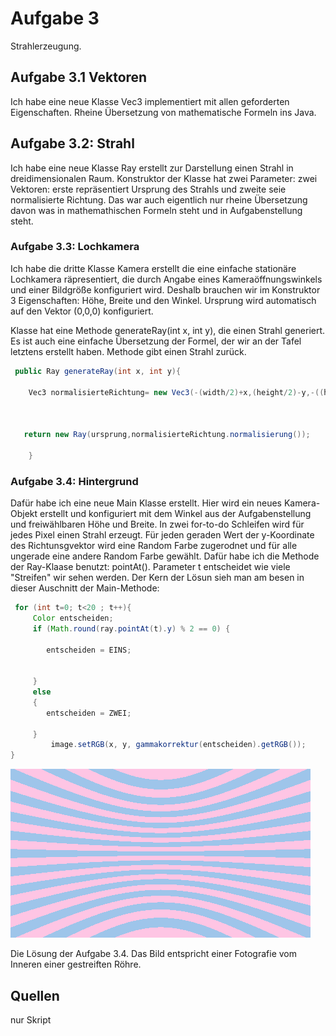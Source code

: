 # Aufgabe 3

Strahlerzeugung.

## Aufgabe 3.1 Vektoren

Ich habe eine neue Klasse Vec3 implementiert mit allen geforderten Eigenschaften. Rheine Übersetzung von mathematische Formeln ins Java.

## Aufgabe 3.2: Strahl

Ich habe eine neue Klasse Ray erstellt zur Darstellung einen Strahl in dreidimensionalen Raum. Konstruktor der Klasse hat zwei Parameter: zwei Vektoren: erste repräsentiert Ursprung des Strahls und zweite seie normalisierte Richtung. Das war auch eigentlich nur rheine Übersetzung davon was in mathemathischen Formeln steht und in Aufgabenstellung steht.

### Aufgabe 3.3: Lochkamera 

Ich habe die dritte Klasse Kamera erstellt die eine einfache stationäre Lochkamera räpresentiert, die durch Angabe eines Kameraöffnungswinkels und einer Bildgröße konfiguriert wird. Deshalb brauchen wir im Konstruktor 3 Eigenschaften: Höhe, Breite und den Winkel. Ursprung wird automatisch auf den Vektor (0,0,0) konfiguriert.

Klasse hat eine Methode generateRay(int x, int y), die einen Strahl generiert. Es ist auch eine einfache Übersetzung der Formel, der wir an der Tafel letztens erstellt haben. Methode gibt einen Strahl zurück.

```java
 public Ray generateRay(int x, int y){
        
    Vec3 normalisierteRichtung= new Vec3(-(width/2)+x,(height/2)-y,-((height/2)/(Math.tan(winkel/2))));
        
        
        
   return new Ray(ursprung,normalisierteRichtung.normalisierung());
        
    }
```

### Aufgabe 3.4: Hintergrund

Dafür habe ich eine neue Main Klasse erstellt. Hier wird ein neues Kamera-Objekt erstellt und konfiguriert mit dem Winkel aus der Aufgabenstellung und freiwählbaren Höhe und Breite. In zwei for-to-do Schleifen wird für jedes Pixel einen Strahl erzeugt. Für jeden geraden Wert der y-Koordinate des Richtunsgvektor wird eine Random Farbe zugerodnet und für alle ungerade eine andere Random Farbe gewählt. Dafür habe ich die Methode der Ray-Klaase benutzt: pointAt(). Parameter t entscheidet wie viele "Streifen" wir sehen werden. Der Kern der Lösun sieh man am besen in dieser Auschnitt der Main-Methode:


```java
 for (int t=0; t<20 ; t++){
     Color entscheiden;
     if (Math.round(ray.pointAt(t).y) % 2 == 0) {
         
        entscheiden = EINS;
        
         
     }
     else
     {
        entscheiden = ZWEI; 
     
     }
         image.setRGB(x, y, gammakorrektur(entscheiden).getRGB());	
}
```

![](a03.png)

Die Lösung der Aufgabe 3.4. Das Bild entspricht einer Fotografie vom Inneren einer gestreiften Röhre.


## Quellen
nur Skript

